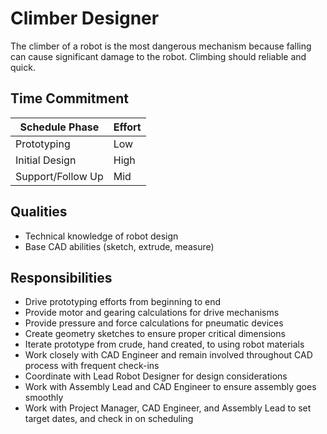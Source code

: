 # Climber Designer

The climber of a robot is the most dangerous mechanism because falling can cause significant damage to the robot.
Climbing should reliable and quick.

## Time Commitment

| Schedule Phase     | Effort   |
|--------------------|----------|
| Prototyping        | Low      |
| Initial Design     | High     |
| Support/Follow Up  | Mid      |

## Qualities
 - Technical knowledge of robot design
 - Base CAD abilities (sketch, extrude, measure)

## Responsibilities
 - Drive prototyping efforts from beginning to end
 - Provide motor and gearing calculations for drive mechanisms
 - Provide pressure and force calculations for pneumatic devices
 - Create geometry sketches to ensure proper critical dimensions
 - Iterate prototype from crude, hand created, to using robot materials
 - Work closely with CAD Engineer and remain involved throughout CAD process with frequent check-ins
 - Coordinate with Lead Robot Designer for design considerations
 - Work with Assembly Lead and CAD Engineer to ensure assembly goes smoothly
 - Work with Project Manager, CAD Engineer, and Assembly Lead to set target dates, and check in on scheduling
